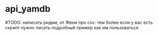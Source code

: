 # api_yamdb
#TODO: написать ридми, от Жени про csv: тем более если у вас есть скрипт нужно писать подробный пример как им пользоваться
